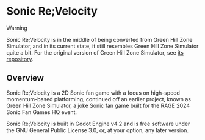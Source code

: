 # Sonic Re;Velocity

> [!WARNING]
> Sonic Re;Velocity is in the middle of being converted from Green Hill Zone
> Simulator, and in its current state, it still resembles Green Hill Zone
> Simulator quite a bit. For the original version of Green Hill Zone Simulator,
> see [its repository](https://github.com/That1M8Head/GreenHillSimulator).

## Overview

Sonic Re;Velocity is a 2D Sonic fan game with a focus on high-speed
momentum-based platforming, continued off an earlier project, known as Green
Hill Zone Simulator, a joke Sonic fan game built for the RAGE 2024 Sonic Fan
Games HQ event.

Sonic Re;Velocity is built in Godot Engine v4.2 and is free software under the
GNU General Public License 3.0, or, at your option, any later version.
